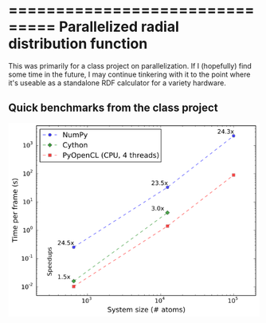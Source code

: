===============================
Parallelized radial distribution function
===============================

This was primarily for a class project on parallelization. 
If I (hopefully) find some time in the future, I may continue tinkering
with it to the point where it's useable as a standalone RDF calculator
for a variety hardware.

Quick benchmarks from the class project
---------------------------------------
![Benchmarks](benchmark.png)
